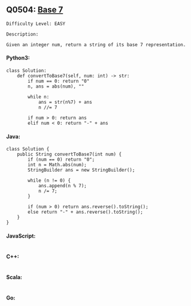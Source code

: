## Q0504: [Base 7](https://leetcode.com/problems/base-7/)

```
Difficulty Level: EASY
```

```
Description:

Given an integer num, return a string of its base 7 representation.
```

#### Python3:

```
class Solution:
    def convertToBase7(self, num: int) -> str:
        if num == 0: return "0"
        n, ans = abs(num), ""

        while n:
            ans = str(n%7) + ans
            n //= 7

        if num > 0: return ans
        elif num < 0: return "-" + ans
```

#### Java:

```
class Solution {
    public String convertToBase7(int num) {
        if (num == 0) return "0";
        int n = Math.abs(num);
        StringBuilder ans = new StringBuilder();

        while (n != 0) {
            ans.append(n % 7);
            n /= 7;
        }

        if (num > 0) return ans.reverse().toString();
        else return "-" + ans.reverse().toString();
    }
}
```

#### JavaScript:

```

```

#### C++:

```

```

#### Scala:

```

```

#### Go:

```

```